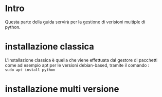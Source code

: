 # Intro

Questa parte della guida servirà per la gestione di verisioni multiple di python.


# installazione classica

L'installazione classica è quella che viene effettuata dal gestore di pacchetti come ad esempio apt per le versioni debian-based, tramite il comando : `sudo apt install python`


# installazione multi versione

